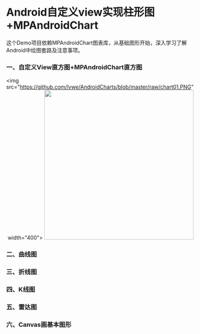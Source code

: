 # Android自定义view实现柱形图+MPAndroidChart
这个Demo项目依赖MPAndroidChart图表库，从基础图形开始，深入学习了解Android中绘图套路及注意事项。

### 一、自定义View直方图+MPAndroidChart直方图
 <img src="https://github.com/lvwe/AndroidCharts/blob/master/raw/chart01.PNG"  width="400">
  <img src="https://github.com/lvwe/AndroidCharts/blob/master/raw/chart02.png" width="400">

### 二、曲线图

### 三、折线图

### 四、K线图

### 五、雷达图

### 六、Canvas画基本图形
